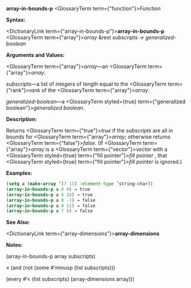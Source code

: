 **array-in-bounds-p** <GlossaryTerm  term={"function"}><i>Function</i></GlossaryTerm> 



**Syntax:** 



<DictionaryLink  term={"array-in-bounds-p"}><b>array-in-bounds-p</b></DictionaryLink> <GlossaryTerm  term={"array"}><i>array</i></GlossaryTerm> &amp;rest *subscripts → generalized-boolean* 



**Arguments and Values:** 



<GlossaryTerm  term={"array"}><i>array</i></GlossaryTerm>—an <GlossaryTerm  term={"array"}><i>array</i></GlossaryTerm>. 



*subscripts*—a list of *integers* of length equal to the <GlossaryTerm  term={"rank"}><i>rank</i></GlossaryTerm> of the <GlossaryTerm  term={"array"}><i>array</i></GlossaryTerm>. 



*generalized-boolean*—a <GlossaryTerm styled={true} term={"generalized boolean"}><i>generalized boolean</i></GlossaryTerm>. 



**Description:** 



Returns <GlossaryTerm  term={"true"}><i>true</i></GlossaryTerm> if the *subscripts* are all in bounds for <GlossaryTerm  term={"array"}><i>array</i></GlossaryTerm>; otherwise returns <GlossaryTerm  term={"false"}><i>false</i></GlossaryTerm>. (If <GlossaryTerm  term={"array"}><i>array</i></GlossaryTerm> is a <GlossaryTerm  term={"vector"}><i>vector</i></GlossaryTerm> with a <GlossaryTerm styled={true} term={"fill pointer"}><i>fill pointer</i></GlossaryTerm> , that <GlossaryTerm styled={true} term={"fill pointer"}><i>fill pointer</i></GlossaryTerm> is ignored.) 



**Examples:**
```lisp
(setq a (make-array ’(7 11) :element-type ’string-char)) 
(array-in-bounds-p a 0 0) → true 
(array-in-bounds-p a 6 10) → true 
(array-in-bounds-p a 0 -1) → false 
(array-in-bounds-p a 0 11) → false 
(array-in-bounds-p a 7 0) → false 
```
**See Also:** 



<DictionaryLink  term={"array-dimensions"}><b>array-dimensions</b></DictionaryLink> 



**Notes:** 



(array-in-bounds-p array subscripts) 



*≡* (and (not (some #’minusp (list subscripts))) 



(every #’&lt; (list subscripts) (array-dimensions array))) 







 



 



